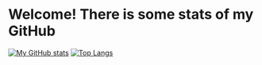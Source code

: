 # Welcome! There is some stats of my GitHub

[![My GitHub stats](https://github-readme-stats.vercel.app/api/?username=AlaYafremava&show_icons=true&theme=dark&hide=issues)](https://github.com/AllaYefremova) 
[![Top Langs](https://github-readme-stats.vercel.app/api/top-langs/?username=AlaYafremava&show_icons=true&theme=dark&layout=compact&hide=handlebars)](https://github.com/AllaYefremova)
